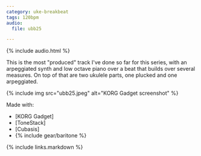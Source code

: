 ```yaml
---
category: uke-breakbeat
tags: 120bpm
audio:
  file: ubb25

---
```

{% include audio.html %}

This is the most "produced" track I've done so far for this series, with an arpeggiated synth and low octave piano over a beat that builds over several measures. On top of that are two ukulele parts, one plucked and one arpeggiated.

{% include img src="ubb25.jpeg" alt="KORG Gadget screenshot" %}

Made with:

* [KORG Gadget]
* [ToneStack]
* [Cubasis]
* {% include gear/baritone %}

{% include links.markdown %}